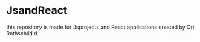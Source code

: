 # JsandReact
this repository is made for Jsprojects and React applications created by Ori Rothschild
d